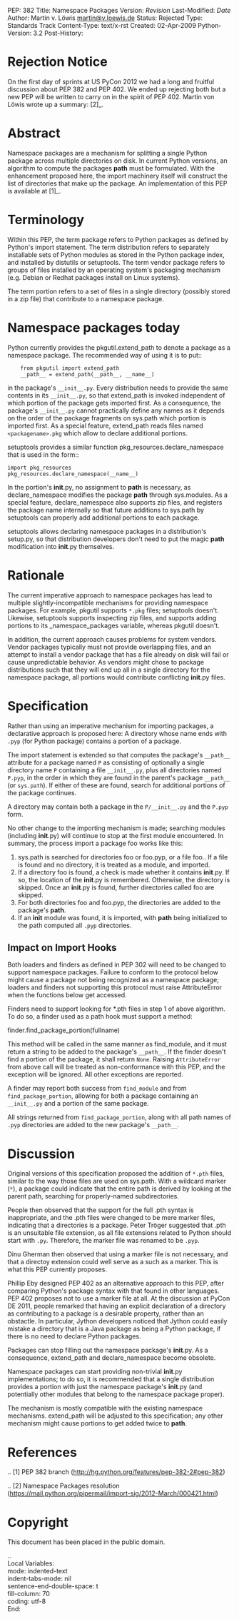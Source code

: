 PEP: 382
Title: Namespace Packages
Version: $Revision$
Last-Modified: $Date$
Author: Martin v. Löwis <martin@v.loewis.de>
Status: Rejected
Type: Standards Track
Content-Type: text/x-rst
Created: 02-Apr-2009
Python-Version: 3.2
Post-History:

Rejection Notice
================

On the first day of sprints at US PyCon 2012 we had a long and
fruitful discussion about PEP 382 and PEP 402.  We ended up rejecting
both but a new PEP will be written to carry on in the spirit of PEP
402.  Martin von Löwis wrote up a summary: [2]_.

Abstract
========

Namespace packages are a mechanism for splitting a single Python
package across multiple directories on disk. In current Python
versions, an algorithm to compute the packages __path__ must be
formulated. With the enhancement proposed here, the import machinery
itself will construct the list of directories that make up the
package.   An implementation of this PEP is available at [1]_.

Terminology
===========

Within this PEP, the term package refers to Python packages as defined
by Python's import statement. The term distribution refers to
separately installable sets of Python modules as stored in the Python
package index, and installed by distutils or setuptools. The term
vendor package refers to groups of files installed by an operating
system's packaging mechanism (e.g. Debian or Redhat packages install
on Linux systems).

The term portion refers to a set of files in a single directory (possibly
stored in a zip file) that contribute to a namespace package.

Namespace packages today
========================

Python currently provides the pkgutil.extend_path to denote a package as
a namespace package. The recommended way of using it is to put::

        from pkgutil import extend_path
        __path__ = extend_path(__path__, __name__)

in the package's ``__init__.py``. Every distribution needs to provide
the same contents in its ``__init__.py``, so that extend_path is
invoked independent of which portion of the package gets imported
first. As a consequence, the package's ``__init__.py`` cannot
practically define any names as it depends on the order of the package
fragments on sys.path which portion is imported first. As a special
feature, extend_path reads files named ``<packagename>.pkg`` which
allow to declare additional portions.

setuptools provides a similar function pkg_resources.declare_namespace
that is used in the form::

    import pkg_resources
    pkg_resources.declare_namespace(__name__)

In the portion's __init__.py, no assignment to __path__ is necessary,
as declare_namespace modifies the package __path__ through sys.modules.
As a special feature, declare_namespace also supports zip files, and
registers the package name internally so that future additions to sys.path
by setuptools can properly add additional portions to each package.

setuptools allows declaring namespace packages in a distribution's
setup.py, so that distribution developers don't need to put the
magic __path__ modification into __init__.py themselves.

Rationale
=========

The current imperative approach to namespace packages has lead to
multiple slightly-incompatible mechanisms for providing namespace
packages. For example, pkgutil supports ``*.pkg`` files; setuptools
doesn't. Likewise, setuptools supports inspecting zip files, and
supports adding portions to its _namespace_packages variable, whereas
pkgutil doesn't.

In addition, the current approach causes problems for system vendors.
Vendor packages typically must not provide overlapping files, and an
attempt to install a vendor package that has a file already on disk
will fail or cause unpredictable behavior. As vendors might chose to
package distributions such that they will end up all in a single
directory for the namespace package, all portions would contribute
conflicting __init__.py files.

Specification
=============

Rather than using an imperative mechanism for importing packages, a
declarative approach is proposed here: A directory whose name ends
with ``.pyp`` (for Python package) contains a portion of a package.

The import statement is extended so that computes the package's
``__path__`` attribute for a package named ``P`` as consisting of
optionally a single directory name ``P`` containing a file
``__init__.py``, plus all directories named ``P.pyp``, in the order in
which they are found in the parent's package ``__path__`` (or
``sys.path``). If either of these are found, search for additional
portions of the package continues.

A directory may contain both a package in the ``P/__init__.py`` and
the ``P.pyp`` form.

No other change to the importing mechanism is made; searching modules
(including __init__.py) will continue to stop at the first module
encountered. In summary, the process import a package foo works like
this:

1. sys.path is searched for directories foo or foo.pyp, or a file foo.<ext>.
   If a file is found and no directory, it is treated as a module, and imported.
2. If a directory foo is found, a check is made whether it contains __init__.py.
   If so, the location of the __init__.py is remembered. Otherwise, the directory
   is skipped. Once an __init__.py is found, further directories called foo are
   skipped.
3. For both directories foo and foo.pyp, the directories are added to the package's
   __path__.
4. If an __init__ module was found, it is imported, with __path__
   being initialized to the path computed all ``.pyp`` directories.

Impact on Import Hooks
----------------------

Both loaders and finders as defined in PEP 302 will need to be changed
to support namespace packages. Failure to conform to the protocol
below might cause a package not being recognized as a namespace
package; loaders and finders not supporting this protocol must raise
AttributeError when the functions below get accessed.

Finders need to support looking for \*.pth files in step 1 of above
algorithm. To do so, a finder used as a path hook must support a
method:

   finder.find_package_portion(fullname)

This method will be called in the same manner as find_module, and it
must return a string to be added to the package's ``__path__``.
If the finder doesn't find a portion of the package, it shall return
``None``. Raising ``AttributeError`` from above call will be treated
as non-conformance with this PEP, and the exception will be ignored.
All other exceptions are reported.

A finder may report both success from ``find_module`` and from
``find_package_portion``, allowing for both a package containing
an ``__init__.py`` and a portion of the same package.

All strings returned from ``find_package_portion``, along with all
path names of ``.pyp`` directories are added to the new package's
``__path__``.

Discussion
==========

Original versions of this specification proposed the addition of
``*.pth`` files, similar to the way those files are used on sys.path.
With a wildcard marker (``*``), a package could indicate that the
entire path is derived by looking at the parent path, searching for
properly-named subdirectories.

People then observed that the support for the full .pth syntax is
inappropriate, and the .pth files were changed to be mere marker
files, indicating that a directories is a package. Peter Tröger
suggested that .pth is an unsuitable file extension, as all file
extensions related to Python should start with ``.py``. Therefore, the
marker file was renamed to be ``.pyp``.

Dinu Gherman then observed that using a marker file is not necessary,
and that a directoy extension could well serve as a such as a
marker. This is what this PEP currently proposes.

Phillip Eby designed PEP 402 as an alternative approach to this PEP,
after comparing Python's package syntax with that found in other
languages. PEP 402 proposes not to use a marker file at all. At the
discussion at PyCon DE 2011, people remarked that having an explicit
declaration of a directory as contributing to a package is a desirable
property, rather than an obstactle. In particular, Jython developers
noticed that Jython could easily mistake a directory that is a Java
package as being a Python package, if there is no need to declare
Python packages.

Packages can stop filling out the namespace package's __init__.py.  As
a consequence, extend_path and declare_namespace become obsolete.

Namespace packages can start providing non-trivial __init__.py
implementations; to do so, it is recommended that a single distribution
provides a portion with just the namespace package's __init__.py
(and potentially other modules that belong to the namespace package
proper).

The mechanism is mostly compatible with the existing namespace
mechanisms. extend_path will be adjusted to this specification;
any other mechanism might cause portions to get added twice to
__path__.

References
==========

.. [1] PEP 382 branch
       (http://hg.python.org/features/pep-382-2#pep-382)

.. [2] Namespace Packages resolution
       (https://mail.python.org/pipermail/import-sig/2012-March/000421.html)

Copyright
=========

This document has been placed in the public domain.


..  
   Local Variables:  
   mode: indented-text  
   indent-tabs-mode: nil  
   sentence-end-double-space: t  
   fill-column: 70  
   coding: utf-8  
   End:  
